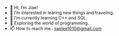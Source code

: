 - 👋 Hi, I’m Jiae!
- 👀 I’m interested in learing new things and traveling.
- 🌱 I’m currently learning C++ and SQL.
- 💞️ Exploring the world of programming.
- 📫 How to reach me.. jiaelee1010@gmail.com

<!---
dlwod1010/dlwod1010 is a ✨ special ✨ repository because its `README.md` (this file) appears on your GitHub profile.
You can click the Preview link to take a look at your changes.
--->
